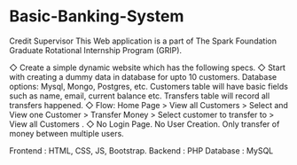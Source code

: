 # Basic-Banking-System
Credit Supervisor
This Web application is a part of The Spark Foundation Graduate Rotational Internship Program (GRIP).

◇ Create a simple dynamic website which has the following specs.
◇ Start with creating a dummy data in database for upto 10
   customers. Database options: Mysql, Mongo, Postgres, etc.
   Customers table will have basic fields such as name, email,
   current balance etc. Transfers table will record all transfers
   happened.
◇ Flow: Home Page > View all Customers > Select and View one
   Customer > Transfer Money > Select customer to transfer to >
   View all Customers .
◇ No Login Page. No User Creation. Only transfer of money
   between multiple users.
   
Frontend : HTML, CSS, JS, Bootstrap.
Backend : PHP
Database : MySQL
